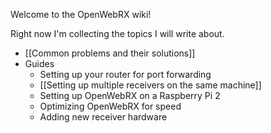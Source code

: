 Welcome to the OpenWebRX wiki!

Right now I'm collecting the topics I will write about.

* [[Common problems and their solutions]]
* Guides
  * Setting up your router for port forwarding
  * [[Setting up multiple receivers on the same machine]]
  * Setting up OpenWebRX on a Raspberry Pi 2
  * Optimizing OpenWebRX for speed
  * Adding new receiver hardware